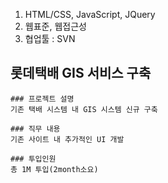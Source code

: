 1. HTML/CSS, JavaScript, JQuery
2. 웹표준, 웹접근성
3. 협업툴 : SVN

## 롯데택배 GIS 서비스 구축
```
### 프로젝트 설명
기존 택배 시스템 내 GIS 시스템 신규 구축

### 직무 내용
기존 사이트 내 추가적인 UI 개발 

### 투입인원 
총 1M 투입(2month소요)
```

